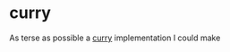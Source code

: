 # curry

As terse as possible a [curry](https://en.wikipedia.org/wiki/Currying) implementation I could make
